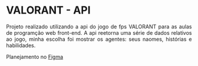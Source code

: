 # VALORANT - API


<p align="justify">Projeto realizado utilizando a api do jogo de fps VALORANT para as aulas de programção web front-end. A api reetorna uma série de dados relativos ao jogo, minha escolha foi mostrar os agentes: seus naomes, histórias e habilidades.
</p>

<span>Planejamento no <a href="https://www.figma.com/file/yqvOKKt6mozk7OxP2Q3w56/valorant?node-id=0%3A1">Figma</a></span>
